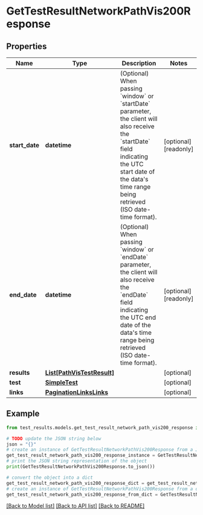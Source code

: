 # GetTestResultNetworkPathVis200Response


## Properties

Name | Type | Description | Notes
------------ | ------------- | ------------- | -------------
**start_date** | **datetime** | (Optional) When passing &#x60;window&#x60; or &#x60;startDate&#x60; parameter,  the client will also receive the &#x60;startDate&#x60; field indicating the UTC start date of the data&#39;s time range being retrieved  (ISO date-time format). | [optional] [readonly] 
**end_date** | **datetime** | (Optional) When passing &#x60;window&#x60; or &#x60;endDate&#x60; parameter,  the client will also receive the &#x60;endDate&#x60; field indicating the UTC end date of the data&#39;s time range being retrieved  (ISO date-time format). | [optional] [readonly] 
**results** | [**List[PathVisTestResult]**](PathVisTestResult.md) |  | [optional] 
**test** | [**SimpleTest**](SimpleTest.md) |  | [optional] 
**links** | [**PaginationLinksLinks**](PaginationLinksLinks.md) |  | [optional] 

## Example

```python
from test_results.models.get_test_result_network_path_vis200_response import GetTestResultNetworkPathVis200Response

# TODO update the JSON string below
json = "{}"
# create an instance of GetTestResultNetworkPathVis200Response from a JSON string
get_test_result_network_path_vis200_response_instance = GetTestResultNetworkPathVis200Response.from_json(json)
# print the JSON string representation of the object
print(GetTestResultNetworkPathVis200Response.to_json())

# convert the object into a dict
get_test_result_network_path_vis200_response_dict = get_test_result_network_path_vis200_response_instance.to_dict()
# create an instance of GetTestResultNetworkPathVis200Response from a dict
get_test_result_network_path_vis200_response_from_dict = GetTestResultNetworkPathVis200Response.from_dict(get_test_result_network_path_vis200_response_dict)
```
[[Back to Model list]](../README.md#documentation-for-models) [[Back to API list]](../README.md#documentation-for-api-endpoints) [[Back to README]](../README.md)


